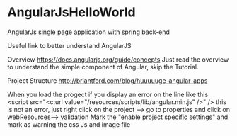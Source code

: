 # AngularJsHelloWorld
AngularJs single page application with spring back-end 

Useful link to better understand AngularJS

Overview
https://docs.angularjs.org/guide/concepts
Just read the overview to understand the simple component of Angular, skip the Tutorial.

Project Structure
http://briantford.com/blog/huuuuuge-angular-apps



When you load the progect if you display an error on the line like this   
	<script src="<c:url value="/resources/scripts/lib/angular.min.js" />" />
this is not an error, just right click on the project --> go to properties and click on webResources--> validation
Mark the "enable project specific settings" and mark as warning the css Js and image file


